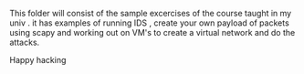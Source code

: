 This folder will consist of the sample  excercises of the course taught in my univ . it has examples of running IDS , create your own payload of packets using scapy  and working out  on VM's to create a virtual network and do the attacks.

Happy hacking

